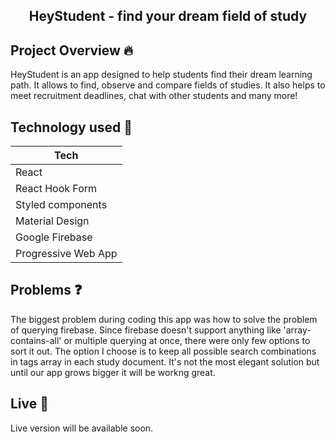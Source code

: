 <h2 align="center">HeyStudent - find your dream field of study</h4>

## Project Overview :fire:

HeyStudent is an app designed to help students find their dream learning path. It allows to find, observe and compare fields of studies. It also helps to meet recruitment deadlines, 
chat with other students and many more!

## Technology used 🔨

| Tech
| ------------
| React
| React Hook Form
| Styled components
| Material Design
| Google Firebase
| Progressive Web App

## Problems :question:

The biggest problem during coding this app was how to solve the problem of querying firebase. Since firebase doesn't support anything like 'array-contains-all' or multiple querying at once, there were only few options to sort it out. The option I choose is to keep all possible search combinations in tags array in each study document. It's not the most elegant solution but until our app grows bigger it will be workng great.

## Live 🧪

Live version will be available soon.
